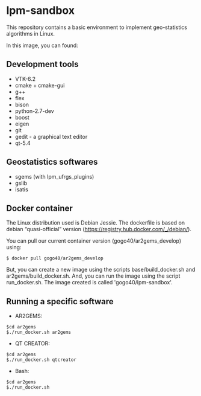 # lpm-sandbox
This repository contains a basic environment to implement geo-statistics algorithms in Linux.

In this image, you can found:

Development tools
-----------------------

* VTK-6.2
* cmake + cmake-gui
* g++
* flex
* bison
* python-2.7-dev
* boost
* eigen
* git
* gedit - a graphical text editor
* qt-5.4

Geostatistics softwares
----------------------------

* sgems (with lpm_ufrgs_plugins)
* gslib
* isatis


Docker container
----------------

The Linux distribution used is Debian Jessie. The dockerfile is based on debian “quasi-official” version (https://registry.hub.docker.com/_/debian/).


You can pull our current container version  (gogo40/ar2gems_develop) using:

```
$ docker pull gogo40/ar2gems_develop
```

But, you can create a new image using the scripts base/build_docker.sh and ar2gems/build_docker.sh. And, you can run the image using the script run_docker.sh. The image created is called 'gogo40/lpm-sandbox'.

Running a specific software
----------------------------

* AR2GEMS:

```
$cd ar2gems
$./run_docker.sh ar2gems
```

* QT CREATOR:

```
$cd ar2gems
$./run_docker.sh qtcreator
```

* Bash:
 

```
$cd ar2gems
$./run_docker.sh
```
